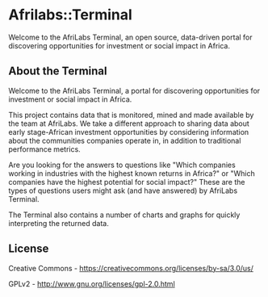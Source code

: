 # Afrilabs::Terminal

Welcome to the AfriLabs Terminal, an open source, data-driven portal for discovering opportunities for investment or social impact in Africa.

## About the Terminal

Welcome to the AfriLabs Terminal, a portal for discovering opportunities for investment or social impact in Africa.
 
This project contains data that is monitored, mined and made available by the team at AfriLabs. We take a different approach to sharing data about early stage-African investment opportunities by considering information about the communities companies operate in, in addition to traditional performance metrics.
 
Are you looking for the answers to questions like "Which companies working in industries with the highest known returns in Africa?" or "Which companies have the highest potential for social impact?" These are the types of questions users might ask (and have answered) by AfriLabs Terminal.

The Terminal also contains a number of charts and graphs for quickly interpreting the returned data.

## License

Creative Commons - https://creativecommons.org/licenses/by-sa/3.0/us/

GPLv2 - http://www.gnu.org/licenses/gpl-2.0.html


